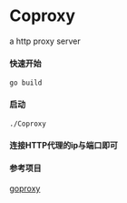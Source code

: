 # Coproxy
a http proxy server 

#### 快速开始

    go build

#### 启动

    ./Coproxy

#### 连接HTTP代理的ip与端口即可

#### 参考项目
[goproxy](https://github.com/snail007/goproxy)
